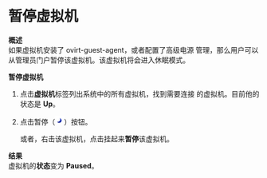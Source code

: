 # 暂停虚拟机

**概述**<br/>
如果虚拟机安装了 ovirt-guest-agent，或者配置了高级电源
管理，那么用户可以从管理员门户暂停该虚拟机。该虚拟机将会进入休眠模式。


**暂停虚拟机**

1. 点击**虚拟机**标签列出系统中的所有虚拟机，找到需要连接
的虚拟机。目前他的状态是 **Up**。

2. 点击暂停（![暂停按钮](../../images/vm-pause-btn.png)）按钮。

   或者，右击该虚拟机，点击挂起来**暂停**该虚拟机。

**结果**<br/>
虚拟机的**状态**变为 **Paused**。

